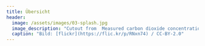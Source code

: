 ```yaml
---
title: Übersicht
header:
  image: /assets/images/03-splash.jpg
  image_description: "Cutout from  Measured carbon dioxide concentrations in Vancouver"
  caption: "Bild: [flickr](https://flic.kr/p/RNxn74) / CC-BY-2.0"
---
```


